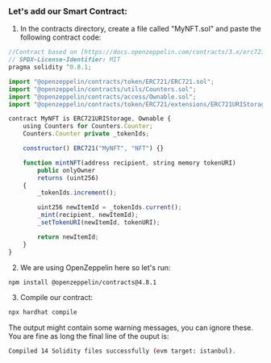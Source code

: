 ### Let's add our Smart Contract:

1. In the contracts directory, create a file called "MyNFT.sol" and paste the following contract code:

```js
//Contract based on [https://docs.openzeppelin.com/contracts/3.x/erc721](https://docs.openzeppelin.com/contracts/3.x/erc721)
// SPDX-License-Identifier: MIT
pragma solidity ^0.8.1;

import "@openzeppelin/contracts/token/ERC721/ERC721.sol";
import "@openzeppelin/contracts/utils/Counters.sol";
import "@openzeppelin/contracts/access/Ownable.sol";
import "@openzeppelin/contracts/token/ERC721/extensions/ERC721URIStorage.sol";

contract MyNFT is ERC721URIStorage, Ownable {
    using Counters for Counters.Counter;
    Counters.Counter private _tokenIds;

    constructor() ERC721("MyNFT", "NFT") {}

    function mintNFT(address recipient, string memory tokenURI)
        public onlyOwner
        returns (uint256)
    {
        _tokenIds.increment();

        uint256 newItemId = _tokenIds.current();
        _mint(recipient, newItemId);
        _setTokenURI(newItemId, tokenURI);

        return newItemId;
    }
}
```

2. We are using OpenZeppelin here so let's run:
```bash
npm install @openzeppelin/contracts@4.8.1
```

3. Compile our contract:
```bash
npx hardhat compile
```

The output might contain some warning messages, you can ignore these. 
You are fine as long the final line of the ouput is:
```bash
Compiled 14 Solidity files successfully (evm target: istanbul).
```
